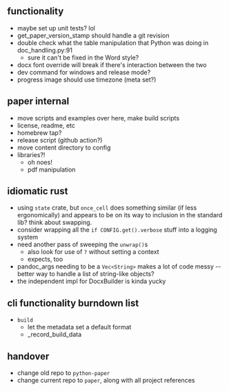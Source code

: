 ## functionality
* maybe set up unit tests? lol
* get_paper_version_stamp should handle a git revision
* double check what the table manipulation that Python was doing in doc_handling.py:91
    - sure it can't be fixed in the Word style?
* docx font override will break if there's interaction between the two
* dev command for windows and release mode?
* progress image should use timezone (meta set?)

## paper internal
* move scripts and examples over here, make build scripts
* license, readme, etc
* homebrew tap?
* release script (github action?)
* move content directory to config
* libraries?!
  - oh noes!
  - pdf manipulation

## idiomatic rust
- using `state` crate, but `once_cell` does something similar (if less ergonomically) and appears to be on its way to inclusion in the standard lib? think about swapping.
- consider wrapping all the `if CONFIG.get().verbose` stuff into a logging system
- need another pass of sweeping the `unwrap()`s
    - also look for use of `?` without setting a context
    - expects, too
- pandoc_args needing to be a `Vec<String>` makes a lot of code messy -- better way to handle a list of string-like objects?
- the independent impl for DocxBuilder is kinda yucky

## cli functionality burndown list
* `build`
  - let the metadata set a default format
  - _record_build_data

## handover
* change old repo to `python-paper`
* change current repo to `paper`, along with all project references

